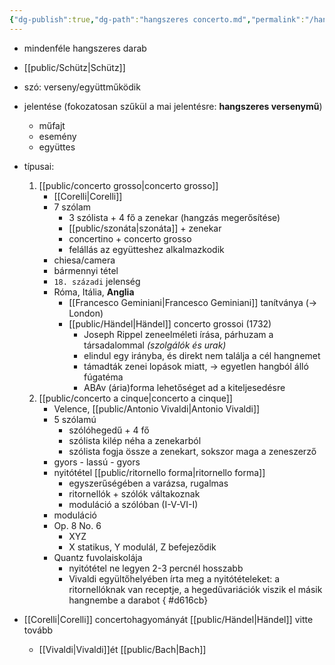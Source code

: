 ```yaml
---
{"dg-publish":true,"dg-path":"hangszeres concerto.md","permalink":"/hangszeres-concerto/"}
---
```


- mindenféle hangszeres darab
- [[public/Schütz\|Schütz]]
- szó: verseny/együttműködik
- jelentése (fokozatosan szűkül a mai jelentésre: **hangszeres versenymű**)
	- műfajt
	- esemény
	- együttes
- típusai:
	1. [[public/concerto grosso\|concerto grosso]]
		- [[Corelli\|Corelli]]
		- 7 szólam
			- 3 szólista + 4 fő a zenekar (hangzás megerősítése)
			- [[public/szonáta\|szonáta]] + zenekar
			- concertino + concerto grosso
			- felállás az együtteshez alkalmazkodik
		- chiesa/camera
		- bármennyi tétel
		- `18. századi` jelenség
		- Róma, Itália, **Anglia**
			- [[Francesco Geminiani\|Francesco Geminiani]] tanítványa (-> London)
			- [[public/Händel\|Händel]] concerto grossoi (1732)
				- Joseph Rippel zeneelméleti írása, párhuzam a társadalommal *(szolgálók és urak)*
				- elindul egy irányba, és direkt nem találja a cél hangnemet
				- támadták zenei lopások miatt, -> egyetlen hangból álló fúgatéma
				- ABAv (ária)forma lehetőséget ad a kiteljesedésre
	2. [[public/concerto a cinque\|concerto a cinque]]
		- Velence, [[public/Antonio Vivaldi\|Antonio Vivaldi]] 
		- 5 szólamú
			- szólóhegedű + 4 fő
			- szólista kilép néha a zenekarból
			- szólista fogja össze a zenekart, sokszor maga a zeneszerző
		- gyors - lassú - gyors
		- nyitótétel [[public/ritornello forma\|ritornello forma]]
			- egyszerűségében a varázsa, rugalmas
			- ritornellók + szólók váltakoznak
			- moduláció a szólóban (I-V-VI-I)
		- moduláció
		- Op. 8 No. 6
			- XYZ
			- X statikus, Y modulál, Z befejeződik
		- Quantz fuvolaiskolája
			- nyitótétel ne legyen 2-3 percnél hosszabb
			- Vivaldi együltőhelyében írta meg a nyitótételeket: a ritornellóknak van receptje, a hegedűvariációk viszik el másik hangnembe a darabot
{ #d616cb}

	
- [[Corelli\|Corelli]] concertohagyományát [[public/Händel\|Händel]] vitte tovább
	- [[Vivaldi\|Vivaldi]]ét [[public/Bach\|Bach]]
